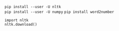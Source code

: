 

`pip install --user -U nltk` \
`pip install --user -U numpy`
`pip install word2number`

`import nltk` \
`nltk.download()`